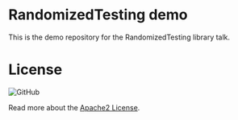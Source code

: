 # RandomizedTesting demo

This is the demo repository for the RandomizedTesting library talk.

# License

![GitHub](https://img.shields.io/github/license/dadoonet/randomizedtesting-demo)

Read more about the [Apache2 License](https://fscrawler.readthedocs.io/en/latest/index.html#license).
